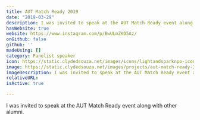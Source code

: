 ```yaml
---
title: AUT Match Ready 2019
date: "2019-03-29"
description: I was invited to speak at the AUT Match Ready event along with other alumni. 
hasWebsite: true
website: https://www.instagram.com/p/BwULmZKD5Az/
onGithub: false
github: ''
madeUsing: []
category: Panelist speaker
icon: https://static.clydedsouza.net/images/icons/lightandsparknpo-icon.png
image: https://static.clydedsouza.net/images/projects/aut-match-ready-2019.jpg
imageDescription: I was invited to speak at the AUT Match Ready event along with other alumni. 
relativeURL: 
isActive: true

---
```


I was invited to speak at the AUT Match Ready event along with other alumni. 